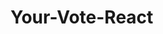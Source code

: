 # Your-Vote-React


<!-- import React, { Component } from "react";
// import Nav from "./components/Nav";
// import Welcome from "./components/welcome";
// import Footer from "./components/Footer";
import Session from "./components/session1";
import "./css/app.css";

class app extends Component {
  state = {};
  render() {
    return (
      <Session />
      // <React.Fragment>
      //   <Nav />
      //   <Welcome />
      //   <Footer />
      // </React.Fragment>
    );
  }
}
export default app;



import React, { Component } from "react";
import "../css/footer.css";

class Footer extends Component {
  state = {};
  render() {
    return (
      <footer>
        <div class="columns">
          <div class="column">
            <h1>conditions</h1>
            <p>terms & conditions</p>
            <p>non refund policy</p>
            <p>winner prize policy</p>
          </div>
          <div class="column">
            <h1>contact us</h1>
            <p>techsupport@fortuneauction.com </p>
            <p>Compliant@fortuneauction.com </p>
            <p>Info@fortuneauction.com</p>
            <p>Call On: +25078000001 </p>
          </div>
          <div class="column">
            <h1>documentation</h1>
            <p>FAQ</p>
            <p>legal documents</p>
          </div>
          <div class="column">
            <h1>join us</h1>
            <a href="facebook.com">
              <img src="./assets/facebook.PNG" alt="" />
            </a>
            <a href="youtube.com">
              <img src="./assets/youtube.PNG" alt="" />
            </a>
          </div>
        </div>
        <div class="adress">
          <p>Address: 4th Floor Kigali Height West Wing</p>
          <p>&copy copywrite 2020</p>
        </div>
      </footer>
    );
  }
}

export default Footer; -->